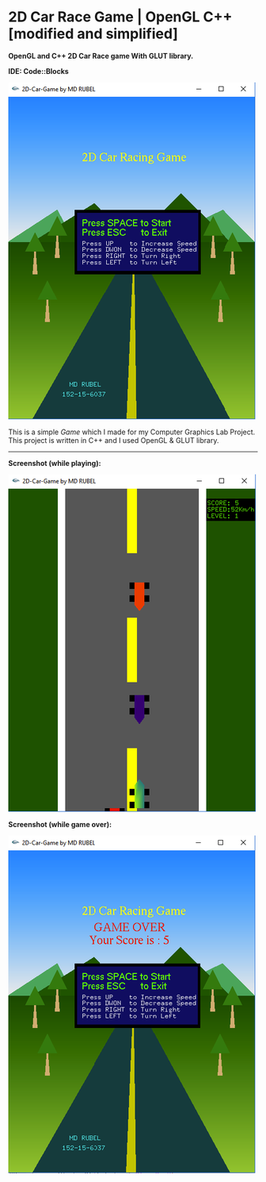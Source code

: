 # 2D Car Race Game | OpenGL C++ [modified and simplified]
__OpenGL and C++ 2D Car Race game With GLUT library.__

__IDE: Code::Blocks__

![](001.png)

This is a simple _Game_ which I made for my Computer Graphics Lab Project. This project is written in C++ and I used OpenGL & GLUT library.
___
**Screenshot (while playing):**

![](002.png)

**Screenshot (while game over):**

![](003.png)
